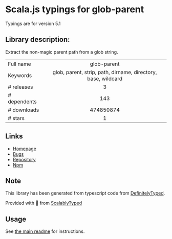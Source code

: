 
# Scala.js typings for glob-parent

Typings are for version 5.1

## Library description:
Extract the non-magic parent path from a glob string.

|                    |                 |
| ------------------ | :-------------: |
| Full name          | glob-parent |
| Keywords           | glob, parent, strip, path, dirname, directory, base, wildcard |
| # releases         | 3 |
| # dependents       | 143 |
| # downloads        | 474850874 |
| # stars            | 1 |

## Links
- [Homepage](https://github.com/gulpjs/glob-parent#readme)
- [Bugs](https://github.com/gulpjs/glob-parent/issues)
- [Repository](https://github.com/gulpjs/glob-parent)
- [Npm](https://www.npmjs.com/package/glob-parent)
    


## Note
This library has been generated from typescript code from [DefinitelyTyped](https://definitelytyped.org).

Provided with :purple_heart: from [ScalablyTyped](https://github.com/oyvindberg/ScalablyTyped)

## Usage
See [the main readme](../../readme.md) for instructions.


